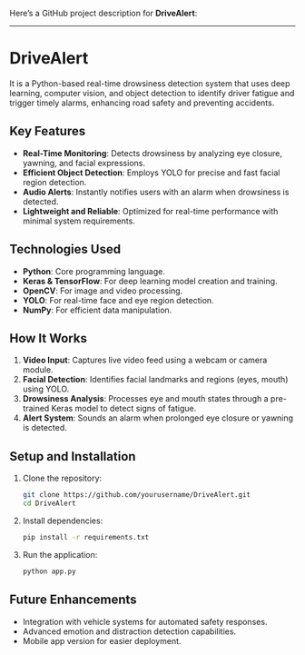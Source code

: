 Here’s a GitHub project description for **DriveAlert**:  

---

# **DriveAlert**  

It is a Python-based real-time drowsiness detection system that uses deep learning, computer vision, and object detection to identify driver fatigue and trigger timely alarms, enhancing road safety and preventing accidents.  

## **Key Features**  
- **Real-Time Monitoring**: Detects drowsiness by analyzing eye closure, yawning, and facial expressions.  
- **Efficient Object Detection**: Employs YOLO for precise and fast facial region detection.  
- **Audio Alerts**: Instantly notifies users with an alarm when drowsiness is detected.  
- **Lightweight and Reliable**: Optimized for real-time performance with minimal system requirements.  

## **Technologies Used**  
- **Python**: Core programming language.  
- **Keras & TensorFlow**: For deep learning model creation and training.  
- **OpenCV**: For image and video processing.  
- **YOLO**: For real-time face and eye region detection.  
- **NumPy**: For efficient data manipulation.  

## **How It Works**  
1. **Video Input**: Captures live video feed using a webcam or camera module.  
2. **Facial Detection**: Identifies facial landmarks and regions (eyes, mouth) using YOLO.  
3. **Drowsiness Analysis**: Processes eye and mouth states through a pre-trained Keras model to detect signs of fatigue.  
4. **Alert System**: Sounds an alarm when prolonged eye closure or yawning is detected.  



## **Setup and Installation**  
1. Clone the repository:  
   ```bash  
   git clone https://github.com/yourusername/DriveAlert.git  
   cd DriveAlert  
   ```  
2. Install dependencies:  
   ```bash  
   pip install -r requirements.txt  
   ```  
3. Run the application:  
   ```bash  
   python app.py  
   ```  


## **Future Enhancements**  
- Integration with vehicle systems for automated safety responses.  
- Advanced emotion and distraction detection capabilities.  
- Mobile app version for easier deployment.  

